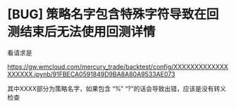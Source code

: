 # [BUG] 策略名字包含特殊字符导致在回测结束后无法使用回测详情

看请求是

https://gw.wmcloud.com/mercury_trade/backtest/config/XXXXXXXXXXXXXXXXXXX.ipynb/91FBECA0591849D9BA8A80A9533AE073

其中XXXX部分为策略名字，如果包含 “%” “?”的话会导致出错，应该是没有转义检查